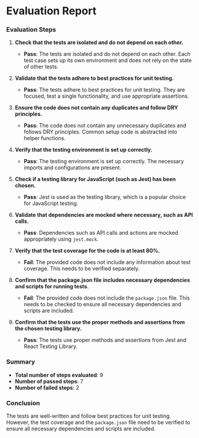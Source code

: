 # Evaluation Report

### Evaluation Steps

1. **Check that the tests are isolated and do not depend on each other.**
   - **Pass**: The tests are isolated and do not depend on each other. Each test case sets up its own environment and does not rely on the state of other tests.

2. **Validate that the tests adhere to best practices for unit testing.**
   - **Pass**: The tests adhere to best practices for unit testing. They are focused, test a single functionality, and use appropriate assertions.

3. **Ensure the code does not contain any duplicates and follow DRY principles.**
   - **Pass**: The code does not contain any unnecessary duplicates and follows DRY principles. Common setup code is abstracted into helper functions.

4. **Verify that the testing environment is set up correctly.**
   - **Pass**: The testing environment is set up correctly. The necessary imports and configurations are present.

5. **Check if a testing library for JavaScript (such as Jest) has been chosen.**
   - **Pass**: Jest is used as the testing library, which is a popular choice for JavaScript testing.

6. **Validate that dependencies are mocked where necessary, such as API calls.**
   - **Pass**: Dependencies such as API calls and actions are mocked appropriately using `jest.mock`.

7. **Verify that the test coverage for the code is at least 80%.**
   - **Fail**: The provided code does not include any information about test coverage. This needs to be verified separately.

8. **Confirm that the package.json file includes necessary dependencies and scripts for running tests.**
   - **Fail**: The provided code does not include the `package.json` file. This needs to be checked to ensure all necessary dependencies and scripts are included.

9. **Confirm that the tests use the proper methods and assertions from the chosen testing library.**
   - **Pass**: The tests use proper methods and assertions from Jest and React Testing Library.

### Summary

- **Total number of steps evaluated**: 9
- **Number of passed steps**: 7
- **Number of failed steps**: 2

### Conclusion

The tests are well-written and follow best practices for unit testing. However, the test coverage and the `package.json` file need to be verified to ensure all necessary dependencies and scripts are included.